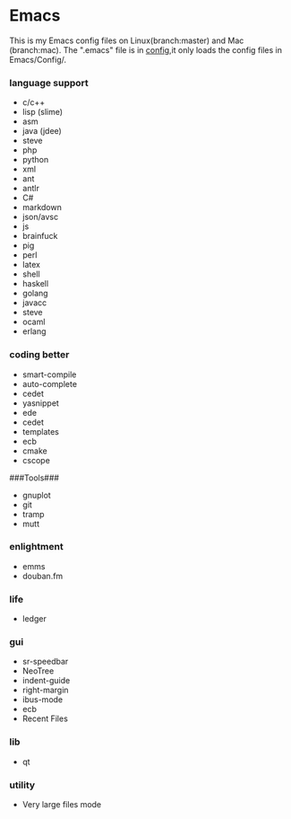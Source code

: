 Emacs
=====

This is my Emacs config files on Linux(branch:master) and Mac (branch:mac).
The ".emacs" file is in [config](https://github.com/hangyan/Config),it only loads the config files in Emacs/Config/.

### language  support ###
* c/c++
* lisp (slime)
* asm
* java (jdee)
* steve
* php
* python
* xml
* ant
* antlr
* C#
* markdown
* json/avsc
* js
* brainfuck
* pig
* perl
* latex
* shell
* haskell
* golang
* javacc
* steve
* ocaml
* erlang

### coding better ###
* smart-compile
* auto-complete
* cedet
* yasnippet
* ede
* cedet
* templates
* ecb
* cmake
* cscope

###Tools###
* gnuplot
* git
* tramp
* mutt

### enlightment ###
* emms
* douban.fm

### life ###
* ledger

### gui ###
* sr-speedbar
* NeoTree
* indent-guide
* right-margin
* ibus-mode
* ecb
* Recent Files

### lib ###
* qt

### utility ###
* Very large files mode
